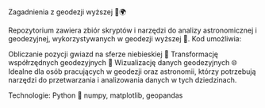 Zagadnienia z geodezji wyższej 🌌🌍

Repozytorium zawiera zbiór skryptów i narzędzi do analizy astronomicznej i geodezyjnej, wykorzystywanych w geodezji wyższej 🔭. Kod umożliwia:

Obliczanie pozycji gwiazd na sferze niebieskiej 🌠
Transformację współrzędnych geodezyjnych 🔄
Wizualizację danych geodezyjnych 🌐
Idealne dla osób pracujących w geodezji oraz astronomii, którzy potrzebują narzędzi do przetwarzania i analizowania danych w tych dziedzinach.

Technologie:
Python 🐍
numpy, matplotlib, geopandas
